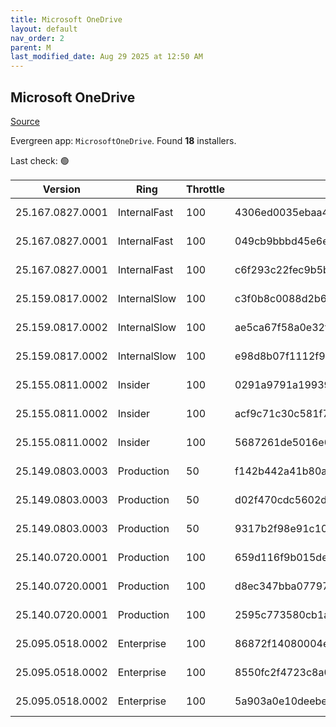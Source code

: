 ```yaml
---
title: Microsoft OneDrive
layout: default
nav_order: 2
parent: M
last_modified_date: Aug 29 2025 at 12:50 AM
---
```


## Microsoft OneDrive

[Source](https://onedrive.live.com/)

Evergreen app: `MicrosoftOneDrive`. Found **18** installers.

Last check: 🟢

| Version          | Ring         | Throttle | Sha256                                                           | Architecture | Type | URI                                                                                                                                                                  |
| ---------------- | ------------ | -------- | ---------------------------------------------------------------- | ------------ | ---- | -------------------------------------------------------------------------------------------------------------------------------------------------------------------- |
| 25.167.0827.0001 | InternalFast | 100      | 4306ed0035ebaa47921423acbf8d2890948df299cc9d4ca71af234b132ef2204 | ARM64        | exe  | [https://oneclient.sfx.ms/Win/Installers/25.167.0827.0001/arm64/OneDriveSetup.exe](https://oneclient.sfx.ms/Win/Installers/25.167.0827.0001/arm64/OneDriveSetup.exe) |
| 25.167.0827.0001 | InternalFast | 100      | 049cb9bbbd45e6ec98f5aa12be98eff86e45f9f0b84a3eac38814d1928bc6e69 | x64          | exe  | [https://oneclient.sfx.ms/Win/Installers/25.167.0827.0001/amd64/OneDriveSetup.exe](https://oneclient.sfx.ms/Win/Installers/25.167.0827.0001/amd64/OneDriveSetup.exe) |
| 25.167.0827.0001 | InternalFast | 100      | c6f293c22fec9b5b2ca37c49d6bbe59532fb028c4b4cae0388c87b3b403e6c0d | x86          | exe  | [https://oneclient.sfx.ms/Win/Installers/25.167.0827.0001/OneDriveSetup.exe](https://oneclient.sfx.ms/Win/Installers/25.167.0827.0001/OneDriveSetup.exe)             |
| 25.159.0817.0002 | InternalSlow | 100      | c3f0b8c0088d2b681048ba17d7436fcbc662991b7889e6aae0224c08a603c1aa | ARM64        | exe  | [https://oneclient.sfx.ms/Win/Installers/25.159.0817.0002/arm64/OneDriveSetup.exe](https://oneclient.sfx.ms/Win/Installers/25.159.0817.0002/arm64/OneDriveSetup.exe) |
| 25.159.0817.0002 | InternalSlow | 100      | ae5ca67f58a0e32fd33d439fc4020806149aed4c8a0f27e8728ce2e51f6bb291 | x64          | exe  | [https://oneclient.sfx.ms/Win/Installers/25.159.0817.0002/amd64/OneDriveSetup.exe](https://oneclient.sfx.ms/Win/Installers/25.159.0817.0002/amd64/OneDriveSetup.exe) |
| 25.159.0817.0002 | InternalSlow | 100      | e98d8b07f1112f954c7c388c9041b4ce3df2faac302c9bad918b21d61b0720c0 | x86          | exe  | [https://oneclient.sfx.ms/Win/Installers/25.159.0817.0002/OneDriveSetup.exe](https://oneclient.sfx.ms/Win/Installers/25.159.0817.0002/OneDriveSetup.exe)             |
| 25.155.0811.0002 | Insider      | 100      | 0291a9791a19939ea3c9b568c3d7824dc8da30700fe1541ed3e3727926c44b5a | ARM64        | exe  | [https://oneclient.sfx.ms/Win/Installers/25.155.0811.0002/arm64/OneDriveSetup.exe](https://oneclient.sfx.ms/Win/Installers/25.155.0811.0002/arm64/OneDriveSetup.exe) |
| 25.155.0811.0002 | Insider      | 100      | acf9c71c30c581f76b8aa66fef7d53185a116f796e8f34458eb4e592af6d9c8f | x64          | exe  | [https://oneclient.sfx.ms/Win/Installers/25.155.0811.0002/amd64/OneDriveSetup.exe](https://oneclient.sfx.ms/Win/Installers/25.155.0811.0002/amd64/OneDriveSetup.exe) |
| 25.155.0811.0002 | Insider      | 100      | 5687261de5016e08b7542df9ff1a5c430694c35ac9f3e487ce35c2216110ebe1 | x86          | exe  | [https://oneclient.sfx.ms/Win/Installers/25.155.0811.0002/OneDriveSetup.exe](https://oneclient.sfx.ms/Win/Installers/25.155.0811.0002/OneDriveSetup.exe)             |
| 25.149.0803.0003 | Production   | 50       | f142b442a41b80aa89c8af20faac38d7f0a75ec7f15ae51d06c7d7fca134c9b9 | ARM64        | exe  | [https://oneclient.sfx.ms/Win/Installers/25.149.0803.0003/arm64/OneDriveSetup.exe](https://oneclient.sfx.ms/Win/Installers/25.149.0803.0003/arm64/OneDriveSetup.exe) |
| 25.149.0803.0003 | Production   | 50       | d02f470cdc5602d424eaf9207b15ad57e820fdaea080431b274abb0474c626a1 | x64          | exe  | [https://oneclient.sfx.ms/Win/Installers/25.149.0803.0003/amd64/OneDriveSetup.exe](https://oneclient.sfx.ms/Win/Installers/25.149.0803.0003/amd64/OneDriveSetup.exe) |
| 25.149.0803.0003 | Production   | 50       | 9317b2f98e91c1001e384a3da92a1110532257e00c294c3c94542790ac6f5475 | x86          | exe  | [https://oneclient.sfx.ms/Win/Installers/25.149.0803.0003/OneDriveSetup.exe](https://oneclient.sfx.ms/Win/Installers/25.149.0803.0003/OneDriveSetup.exe)             |
| 25.140.0720.0001 | Production   | 100      | 659d116f9b015def60ccc445751b650f84d9f76166475393fbd346079c492278 | ARM64        | exe  | [https://oneclient.sfx.ms/Win/Installers/25.140.0720.0001/arm64/OneDriveSetup.exe](https://oneclient.sfx.ms/Win/Installers/25.140.0720.0001/arm64/OneDriveSetup.exe) |
| 25.140.0720.0001 | Production   | 100      | d8ec347bba077979887009b19a144722dd25e940666615c9c8e2ededd0332c65 | x64          | exe  | [https://oneclient.sfx.ms/Win/Installers/25.140.0720.0001/amd64/OneDriveSetup.exe](https://oneclient.sfx.ms/Win/Installers/25.140.0720.0001/amd64/OneDriveSetup.exe) |
| 25.140.0720.0001 | Production   | 100      | 2595c773580cb1ae52ec8d25a2d83a9e993be0b6a67afef5ca2e4e5e40af4fe2 | x86          | exe  | [https://oneclient.sfx.ms/Win/Installers/25.140.0720.0001/OneDriveSetup.exe](https://oneclient.sfx.ms/Win/Installers/25.140.0720.0001/OneDriveSetup.exe)             |
| 25.095.0518.0002 | Enterprise   | 100      | 86872f14080004e177f0fcd15899827a07d21ad7f9a9e90c019f724654e4af9a | ARM64        | exe  | [https://oneclient.sfx.ms/Win/Installers/25.095.0518.0002/arm64/OneDriveSetup.exe](https://oneclient.sfx.ms/Win/Installers/25.095.0518.0002/arm64/OneDriveSetup.exe) |
| 25.095.0518.0002 | Enterprise   | 100      | 8550fc2f4723c8a03c5ce03232d9d5eb15d235a427b046a18b4be3ae4c349a57 | x64          | exe  | [https://oneclient.sfx.ms/Win/Installers/25.095.0518.0002/amd64/OneDriveSetup.exe](https://oneclient.sfx.ms/Win/Installers/25.095.0518.0002/amd64/OneDriveSetup.exe) |
| 25.095.0518.0002 | Enterprise   | 100      | 5a903a0e10deebe0df10484bfeebfce8df3ff1ba2a78c22e2cb455485172c00c | x86          | exe  | [https://oneclient.sfx.ms/Win/Installers/25.095.0518.0002/OneDriveSetup.exe](https://oneclient.sfx.ms/Win/Installers/25.095.0518.0002/OneDriveSetup.exe)             |
